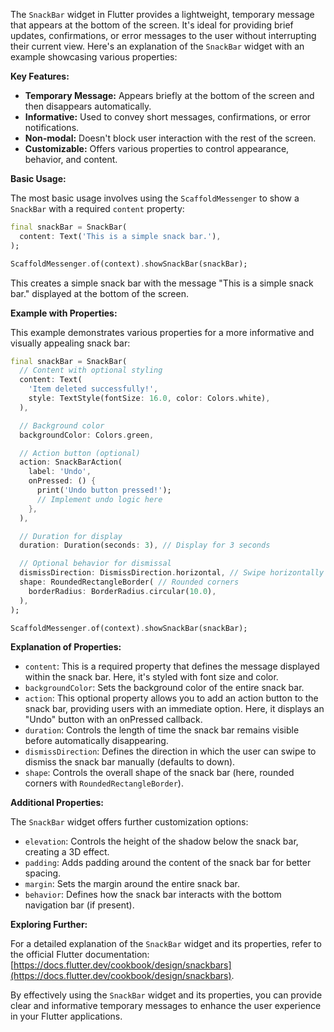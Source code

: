 The `SnackBar` widget in Flutter provides a lightweight, temporary message that appears at the bottom of the screen. It's ideal for providing brief updates, confirmations, or error messages to the user without interrupting their current view. Here's an explanation of the `SnackBar` widget with an example showcasing various properties:

**Key Features:**

* **Temporary Message:** Appears briefly at the bottom of the screen and then disappears automatically.
* **Informative:** Used to convey short messages, confirmations, or error notifications.
* **Non-modal:** Doesn't block user interaction with the rest of the screen.
* **Customizable:** Offers various properties to control appearance, behavior, and content.

**Basic Usage:**

The most basic usage involves using the `ScaffoldMessenger` to show a `SnackBar` with a required `content` property:

```dart
final snackBar = SnackBar(
  content: Text('This is a simple snack bar.'),
);

ScaffoldMessenger.of(context).showSnackBar(snackBar);
```

This creates a simple snack bar with the message "This is a simple snack bar." displayed at the bottom of the screen.

**Example with Properties:**

This example demonstrates various properties for a more informative and visually appealing snack bar:

```dart
final snackBar = SnackBar(
  // Content with optional styling
  content: Text(
    'Item deleted successfully!',
    style: TextStyle(fontSize: 16.0, color: Colors.white),
  ),

  // Background color
  backgroundColor: Colors.green,

  // Action button (optional)
  action: SnackBarAction(
    label: 'Undo',
    onPressed: () {
      print('Undo button pressed!');
      // Implement undo logic here
    },
  ),

  // Duration for display
  duration: Duration(seconds: 3), // Display for 3 seconds

  // Optional behavior for dismissal
  dismissDirection: DismissDirection.horizontal, // Swipe horizontally to dismiss
  shape: RoundedRectangleBorder( // Rounded corners
    borderRadius: BorderRadius.circular(10.0),
  ),
);

ScaffoldMessenger.of(context).showSnackBar(snackBar);
```

**Explanation of Properties:**

* `content`: This is a required property that defines the message displayed within the snack bar. Here, it's styled with font size and color.
* `backgroundColor`: Sets the background color of the entire snack bar.
* `action`: This optional property allows you to add an action button to the snack bar, providing users with an immediate option. Here, it displays an "Undo" button with an onPressed callback.
* `duration`: Controls the length of time the snack bar remains visible before automatically disappearing.
* `dismissDirection`: Defines the direction in which the user can swipe to dismiss the snack bar manually (defaults to down).
* `shape`: Controls the overall shape of the snack bar (here, rounded corners with `RoundedRectangleBorder`).

**Additional Properties:**

The `SnackBar` widget offers further customization options:

* `elevation`: Controls the height of the shadow below the snack bar, creating a 3D effect.
* `padding`: Adds padding around the content of the snack bar for better spacing.
* `margin`: Sets the margin around the entire snack bar.
* `behavior`: Defines how the snack bar interacts with the bottom navigation bar (if present). 

**Exploring Further:**

For a detailed explanation of the `SnackBar` widget and its properties, refer to the official Flutter documentation: [https://docs.flutter.dev/cookbook/design/snackbars](https://docs.flutter.dev/cookbook/design/snackbars).

By effectively using the `SnackBar` widget and its properties, you can provide clear and informative temporary messages to enhance the user experience in your Flutter applications.
